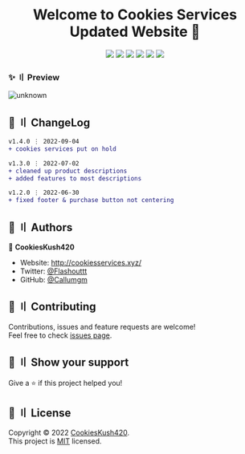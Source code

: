 <h1 align="center">Welcome to Cookies Services Updated Website 👋</h1>

<p align="center">
  <img src="https://sonarcloud.io/api/project_badges/measure?project=Callumgm_Cookies-Updated-Website&metric=ncloc">
  <img src="https://img.shields.io/badge/version-1.4.0-blue.svg?cacheSeconds=2592000" >
  <img src="https://img.shields.io/badge/Maintained%3F-no-red.svg" >
  <img src="https://img.shields.io/badge/license-MIT-yellow.svg" >
  <img src="https://img.shields.io/github/last-commit/Callumgm/Cookies-Updated-Website">
  <a href="https://twitter.com/Flashouttt" target="_blank">
    <img src="https://img.shields.io/twitter/follow/Flashouttt.svg?style=social">
  </a>
</p>

### ✨ 〢 Preview

![unknown](https://user-images.githubusercontent.com/99442285/176798322-90f282d5-f1cc-417c-8fbe-b944340cddf6.png)

## 💭 〢 ChangeLog

```diff
v1.4.0 ⋮ 2022-09-04
+ cookies services put on hold

v1.3.0 ⋮ 2022-07-02
+ cleaned up product descriptions
+ added features to most descriptions

v1.2.0 ⋮ 2022-06-30
+ fixed footer & purchase button not centering
```


## 👤 〢 Authors

👤 **CookiesKush420** 

* Website: http://cookiesservices.xyz/
* Twitter: [@Flashouttt](https://twitter.com/Flashouttt)
* GitHub: [@Callumgm](https://github.com/Callumgm)

## 🤝 〢 Contributing

Contributions, issues and feature requests are welcome!<br />Feel free to check [issues page](https://github.com/Callumgm/Cookies-Updated-Website/issues). 

## 🌟 〢 Show your support

Give a ⭐️ if this project helped you!

## 📝 〢 License

Copyright © 2022 [CookiesKush420](https://github.com/Callumgm).<br />
This project is [MIT](https://github.com/Callumgm/Cookies-Updated-Website/blob/master/LICENSE) licensed.
